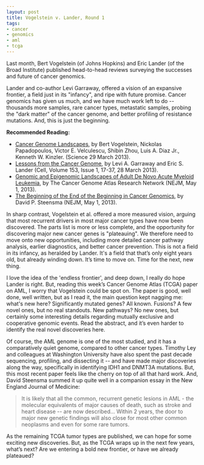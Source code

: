 ```yaml
--- 
layout: post 
title: Vogelstein v. Lander, Round 1
tags:
- cancer
- genomics
- aml
- tcga
---
```


Last month, Bert Vogelstein (of Johns Hopkins) and Eric Lander (of the Broad Institute) published head-to-head reviews surveying the successes and future of cancer genomics.

Lander and co-author Levi Garraway, offered a vision of an expansive frontier, a field just in its "infancy", and ripe with future promise.  Cancer genomics has given us much, and we have much work left to do -- thousands more samples, rare cancer types, metastatic samples, probing the "dark matter" of the cancer genome, and better profiling of resistance mutations. And, this is just the beginning.


<div class="sidebar-left">
	<p><b>Recommended Reading:</b></p>
	<p>
		<ul>
			<li><a href="http://www.sciencemag.org/content/339/6127/1546">Cancer Genome Landscapes</a>, by Bert Vogelstein, Nickolas Papadopoulos, Victor E. Velculescu, Shibin Zhou, Luis A. Diaz Jr., Kenneth W. Kinzler.  (Science 29 March 2013).</li>
			<li><a href="http://www.cell.com/abstract/S0092-8674(13)00288-2">Lessons from the Cancer Genome</a>, by Levi A. Garraway and Eric S. Lander (Cell, Volume 153, Issue 1, 17-37, 28 March 2013).</li>
			<li><a href="http://www.nejm.org/doi/full/10.1056/NEJMoa1301689">Genomic and Epigenomic Landscapes of Adult De Novo Acute Myeloid Leukemia</a>, by The Cancer Genome Atlas Research Network (NEJM, May 1, 2013).</li>
			<li><a href="http://www.nejm.org/doi/full/10.1056/NEJMe1303816">The Beginning of the End of the Beginning in Cancer Genomics</a>, by David P. Steensma (NEJM, May 1, 2013).</li>
	</ul>
	</p>
</div>

In sharp contrast, Vogelstein et al. offered a more measured vision, arguing that most recurrent drivers in most major cancer types have now been discovered.  The parts list is more or less complete, and the opportunity for discovering major new cancer genes is "plateauing".  We therefore need to move onto new opportunities, including more detailed cancer pathway analysis, earlier diagnostics, and better cancer prevention.  This is not a field in its infancy, as heralded by Lander.  It's a field that that’s only eight years old, but already winding down.  It’s time to move on.  Time for the next, new thing.

I love the idea of the 'endless frontier', and deep down, I really do hope Lander is right.  But, reading this week’s Cancer Genome Atlas (TCGA) paper on AML, I worry that Vogelstein could be spot on.  The paper is good, well done, well written, but as I read it, the main question kept nagging me:  what's new here?  Significantly mutated genes?  All known.  Fusions?  A few novel ones, but no real standouts.  New pathways?  No new ones, but certainly some interesting details regarding mutually exclusive and cooperative genomic events.  Read the abstract, and it’s even harder to identify the real novel discoveries here.

Of course, the AML genome is one of the most studied, and it has a comparatively quiet genome, compared to other cancer types.  Timothy Ley and colleagues at Washington University have also spent the past decade sequencing, profiling, and dissecting it -- and have made major discoveries along the way, specifically in identifying IDH1 and DNMT3A mutations.  But, this most recent paper feels like the cherry on top of all that hard work.  And, David Steensma summed it up quite well in a companion essay in the New England Journal of Medicine:  

> It is likely that all the common, recurrent genetic lesions in AML - the 
> molecular equivalents of major causes of death, such as stroke and heart
> disease -- are now described...  Within 2 years, the door to major new 
> genetic findings will also close for most other common neoplasms and even for 
> some rare tumors.

As the remaining TCGA tumor types are published, we can hope for some exciting new discoveries.  But, as the TCGA wraps up in the next few years, what’s next?  Are we entering a bold new frontier, or have we already plateaued?    
